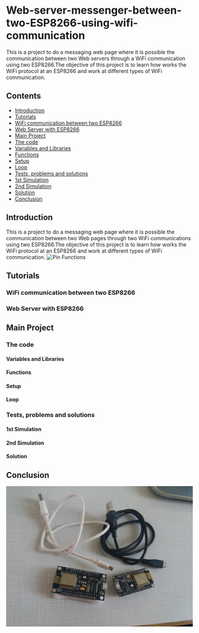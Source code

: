 # Web-server-messenger-between-two-ESP8266-using-wifi-communication
This is a project to do a messaging web page where it is possible the communication between two Web servers through a WiFi communication using two ESP8266.The objective of this project is to learn how works the WiFi protocol at an ESP8266 and work at different types of WiFi communication.

## Contents
- [Introduction](#Introduction)
- [Tutorials](#Tutorials)
- [WiFi communication between two ESP8266](#WiFi-communication-between-two-ESP8266)
- [Web Server with ESP8266](#Web-Server-with-ESP8266)
- [Main Project](#Main-Project)
- [The code](#The-code)
- [Variables and Libraries](#Variables-and-Libraries)
- [Functions](#Functions)
- [Setup](#Setup)
- [Loop](#Loop)
- [Tests, problems and solutions](#Tests,-problems-and-solutions)
- [1st Simulation](#1st-Simulation)
- [2nd Simulation](#2nd-Simulation)
- [Solution](#Solution)
- [Conclusion](#Conclusion)

## Introduction
This is a project to do a messaging web page where it is possible the communication between two Web pages through two WiFi communications using two ESP8266.The objective of this project is to learn how works the WiFi protocol at an ESP8266 and work at different types of WiFi communication.
![Pin Functions](Images/figura1.png)

## Tutorials
### WiFi communication between two ESP8266
### Web Server with ESP8266
## Main Project
### The code
#### Variables and Libraries
#### Functions
#### Setup
#### Loop
### Tests, problems and solutions
#### 1st Simulation
#### 2nd Simulation
#### Solution
## Conclusion

![Pin Functions](Materials.jpg)

